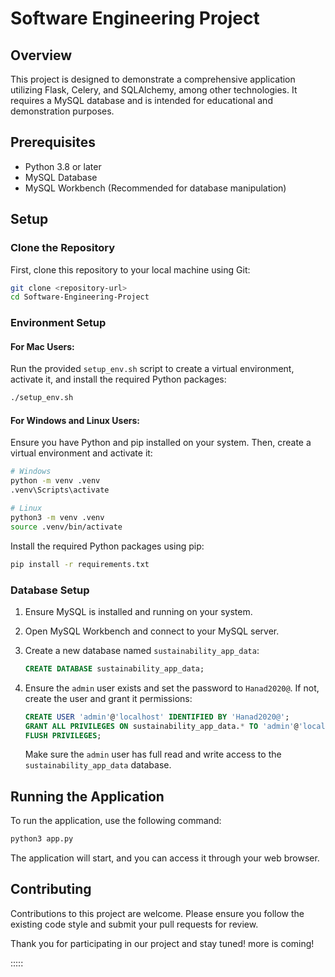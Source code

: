 
# Software Engineering Project

## Overview

This project is designed to demonstrate a comprehensive application utilizing Flask, Celery, and SQLAlchemy, among other technologies. It requires a MySQL database and is intended for educational and demonstration purposes.

## Prerequisites

- Python 3.8 or later
- MySQL Database
- MySQL Workbench (Recommended for database manipulation)

## Setup

### Clone the Repository

First, clone this repository to your local machine using Git:

```bash
git clone <repository-url>
cd Software-Engineering-Project
```

### Environment Setup

#### For Mac Users:

Run the provided `setup_env.sh` script to create a virtual environment, activate it, and install the required Python packages:

```bash
./setup_env.sh
```

#### For Windows and Linux Users:

Ensure you have Python and pip installed on your system. Then, create a virtual environment and activate it:

```bash
# Windows
python -m venv .venv
.venv\Scripts\activate

# Linux
python3 -m venv .venv
source .venv/bin/activate
```

Install the required Python packages using pip:

```bash
pip install -r requirements.txt
```

### Database Setup

1. Ensure MySQL is installed and running on your system.
2. Open MySQL Workbench and connect to your MySQL server.
3. Create a new database named `sustainability_app_data`:
   
   ```sql
   CREATE DATABASE sustainability_app_data;
   ```
   
4. Ensure the `admin` user exists and set the password to `Hanad2020@`. If not, create the user and grant it permissions:

   ```sql
   CREATE USER 'admin'@'localhost' IDENTIFIED BY 'Hanad2020@';
   GRANT ALL PRIVILEGES ON sustainability_app_data.* TO 'admin'@'localhost';
   FLUSH PRIVILEGES;
   ```

   Make sure the `admin` user has full read and write access to the `sustainability_app_data` database.

## Running the Application

To run the application, use the following command:

```bash
python3 app.py
```

The application will start, and you can access it through your web browser.

## Contributing

Contributions to this project are welcome. Please ensure you follow the existing code style and submit your pull requests for review.

Thank you for participating in our project and stay tuned! more is coming!

:::::
